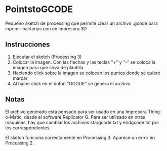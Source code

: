 <h1>PointstoGCODE</h1>

<p>Pequeño sketch de processing que permite crear un archivo .gcode para inprimir bacterias con un impresora 3D</p>

<h2>Instrucciones</h2>

<ol>
	<li>Ejecutar el sketch (Processing 3)</li>
	<li>Colocar la imagen. Con las flechas y las teclas "+" y "-" se coloca la imagen para que sirva de plantilla</li>
	<li>Haciendo click sobre la imagen se colocan los puntos donde se quiere marcar </li>
	<li>Al hacer click en el boton "GCODE" se genera el archivo</li>
</ol> 

<h2>Notas</h2>

<p>El archivo generado esta pensado para ser usado en una Impresora Thing-o-Matic, desde el software Replicator G. Para ser utilizado en otras maquinas, hay que cambiar los archivos stargcode.txt y endgcode.txt por los correspondientes.</p>

<p>El sketch funciona correctamente en Processing 3. Aparece un error en Processing 2.</p>
